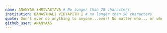 ```yaml
---
name: ANANYAA SHRIVASTAVA # No longer than 28 characters
institution: BANASTHALI VIDYAPITH 🚩 # no longer than 58 characters
quote: Don't ever do anything to anyone...ever! No matter who... or where... # no longer than 100 characters, avoid using quotes(") to guarantee the format remains the same.
github_user: ANANYAAS
---
```

